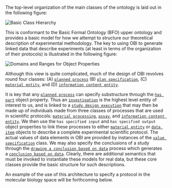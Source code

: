 The top-level organization of the main classes of the ontology is laid out in the following figure:

![Basic Class Hierarchy](figs/journal.pone.0154556.g001.PNG)

This is conformant to the Basic Formal Ontology (BFO) upper ontology and provides a basic model for how we attempt to structure our theoretical description of experimental methodology. The key to using OBI to generate linked data that describe experiments (at least in terms of the organization of their protocols) is illustrated in the following figure: 

![Domains and Ranges for Object Properties](figs/obi_schema.png)

Although this view is quite complicated, much of the design of OBI revolves round four classes: (A) [`planned process`](http://purl.obolibrary.org/obo/OBI_0000011)
(B) [`plan specification`](http://purl.obolibrary.org/obo/IAO_0000104), (C) [`material entity`](http://purl.obolibrary.org/obo/BFO_0000040), and (D) [`information content entity`](http://purl.obolibrary.org/obo/IAO_0000030). 

It is key that any [`planned process`](http://purl.obolibrary.org/obo/OBI_0000011) can specify substructure through the [`has part`](http://purl.obolibrary.org/obo/BFO_0000051) object property. Thus an [`investigation`](http://purl.obolibrary.org/obo/OBI_0000066) is the highest level entity of interest to us, and is linked to a [`study design execution`](http://purl.obolibrary.org/obo/OBI_0000471) that may then be made up of individuals made from three classes of processes that are used in scientific protocols: [`material processing`](http://purl.obolibrary.org/obo/OBI_0000094), [`assay`](http://purl.obolibrary.org/obo/OBI_0000070), and [`information content entity`](http://purl.obolibrary.org/obo/OBI_0200000). We then use the `has specified input` and `has specified output` object properties to link these processes to either [`material entity`](http://purl.obolibrary.org/obo/BFO_0000040) or [`data item`](http://purl.obolibrary.org/obo/IAO_0000027) objects to describe a complete experimental scientific protocol. The actual values of data elements in OBI are provided by instances of the [`value specification`](http://purl.obolibrary.org/obo/OBI_0001933) class. We may also specify the conclusions of a study through the [`drawing a conclusion based on data`](http://purl.obolibrary.org/obo/OBI_0000338) process which generates a [`conclusion based on data`](http://purl.obolibrary.org/obo/OBI_0001909). Clearly, there are additional semantics that must be invoked to instantiate these models for real data, but these core classes provide the basic structure for such descriptions. 

An example of the use of this architecture to specify a protocol in the molecular biology space will be forthcoming below.

   